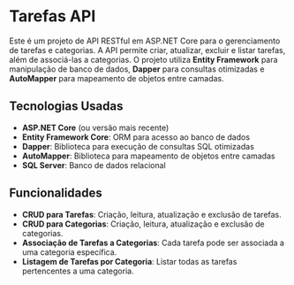# Tarefas API

Este é um projeto de API RESTful em ASP.NET Core para o gerenciamento de tarefas e categorias. A API permite criar, atualizar, excluir e listar tarefas, além de associá-las a categorias. O projeto utiliza **Entity Framework** para manipulação de banco de dados, **Dapper** para consultas otimizadas e **AutoMapper** para mapeamento de objetos entre camadas.

## Tecnologias Usadas

- **ASP.NET Core** (ou versão mais recente)
- **Entity Framework Core**: ORM para acesso ao banco de dados
- **Dapper**: Biblioteca para execução de consultas SQL otimizadas
- **AutoMapper**: Biblioteca para mapeamento de objetos entre camadas
- **SQL Server**: Banco de dados relacional

## Funcionalidades

- **CRUD para Tarefas**: Criação, leitura, atualização e exclusão de tarefas.
- **CRUD para Categorias**: Criação, leitura, atualização e exclusão de categorias.
- **Associação de Tarefas a Categorias**: Cada tarefa pode ser associada a uma categoria específica.
- **Listagem de Tarefas por Categoria**: Listar todas as tarefas pertencentes a uma categoria.
 
